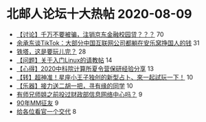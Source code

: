 # 北邮人论坛十大热帖 2020-08-09

- [【讨论】千万不要被骗，注销京东金融校园贷？？？](https://bbs.byr.cn/article/Talking/6214986) 70
- [余承东谈TikTok：大部分中国互联网公司都躺在安乐窝挣国人的钱](https://bbs.byr.cn/article/Picture/3261185) 31
- [铁塔，这是要玩儿完？](https://bbs.byr.cn/article/WorkLife/1150892) 28
- [【问题】关于入门Linux的请教帖](https://bbs.byr.cn/article/Linux/159576) 14
- [【心得】2020中科院计算所夏令营保研经验分享](https://bbs.byr.cn/article/StudyShare/197353) 13
- [【转】超神准！星座小王子独创的新型占卜、來一起試玩一下！](https://bbs.byr.cn/article/Constellations/326533) 10
- [【乐器】接力送二胡一把，寻有缘的同学](https://bbs.byr.cn/article/Music/342063) 10
- [有师兄师姐之前投过财政部信息网络中心吗？](https://bbs.byr.cn/article/Job/2097207) 9
- [90年MM征友](https://bbs.byr.cn/article/Friends/1968447) 9
- [给各位看官一个交代](https://bbs.byr.cn/article/Feeling/3152317) 8


